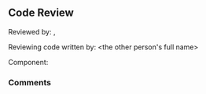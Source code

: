 ## Code Review

Reviewed by: <your full name>, <your uid>

Reviewing code written by: <the other person's full name> <other uid>

Component: <the component being reviewed>

### Comments 

<write your comments here>


